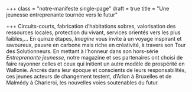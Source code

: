 +++
class = "notre-manifeste single-page"
draft = true
title = "Une jeunesse entreprenante tournée vers le futur"

+++
Circuits-courts, fabrication d’habitations sobres, valorisation des ressources locales, protection du vivant, services orientés vers les plus faibles,… En quinze étapes, _Imagine_ vous invite à un voyage inspirant et savoureux, pauvre en carbone mais riche en créativité, à travers son Tour des Solutionneurs. En mettant à l’honneur dans son hors-série _Entreprenante jeunesse_, notre magazine et ses partenaires ont choisi de faire rayonner celles et ceux qui initient un autre modèle de prospérité en Wallonie. Ancrés dans leur époque et conscients de leurs responsabilités, ces jeunes acteurs de changement testent, d’Arlon à Bruxelles et de Malmédy à Charleroi, les nouvelles voies soutenables du futur.